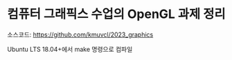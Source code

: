 # 컴퓨터 그래픽스 수업의 OpenGL 과제 정리

소스코드: https://github.com/kmuvcl/2023_graphics

Ubuntu LTS 18.04+에서 make 명령으로 컴파일
